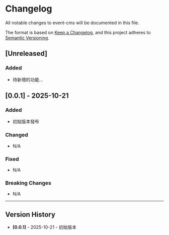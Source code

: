# Changelog

All notable changes to event-cms will be documented in this file.

The format is based on [Keep a Changelog](https://keepachangelog.com/en/1.0.0/),
and this project adheres to [Semantic Versioning](https://semver.org/spec/v2.0.0.html).

## [Unreleased]

### Added
- 待新增的功能...

## [0.0.1] - 2025-10-21

### Added
- 初始版本發布

### Changed
- N/A

### Fixed
- N/A

### Breaking Changes
- N/A

---

## Version History

- **[0.0.1]** - 2025-10-21 - 初始版本
